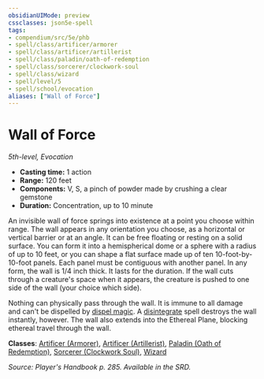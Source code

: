 ```yaml
---
obsidianUIMode: preview
cssclasses: json5e-spell
tags:
- compendium/src/5e/phb
- spell/class/artificer/armorer
- spell/class/artificer/artillerist
- spell/class/paladin/oath-of-redemption
- spell/class/sorcerer/clockwork-soul
- spell/class/wizard
- spell/level/5
- spell/school/evocation
aliases: ["Wall of Force"]
---
```

# Wall of Force
*5th-level, Evocation*  

- **Casting time:** 1 action
- **Range:** 120 feet
- **Components:** V, S, a pinch of powder made by crushing a clear gemstone
- **Duration:** Concentration, up to 10 minute

An invisible wall of force springs into existence at a point you choose within range. The wall appears in any orientation you choose, as a horizontal or vertical barrier or at an angle. It can be free floating or resting on a solid surface. You can form it into a hemispherical dome or a sphere with a radius of up to 10 feet, or you can shape a flat surface made up of ten 10-foot-by-10-foot panels. Each panel must be contiguous with another panel. In any form, the wall is 1/4 inch thick. It lasts for the duration. If the wall cuts through a creature's space when it appears, the creature is pushed to one side of the wall (your choice which side).

Nothing can physically pass through the wall. It is immune to all damage and can't be dispelled by [dispel magic](dispel-magic.md). A [disintegrate](disintegrate.md) spell destroys the wall instantly, however. The wall also extends into the Ethereal Plane, blocking ethereal travel through the wall.

**Classes**: [Artificer (Armorer)](artificer-armorer-tce.md), [Artificer (Artillerist)](artificer-artillerist-tce.md), [Paladin (Oath of Redemption)](paladin-oath-of-redemption-xge.md), [Sorcerer (Clockwork Soul)](sorcerer-clockwork-soul-tce.md), [Wizard](wizard.md)

*Source: Player's Handbook p. 285. Available in the SRD.*